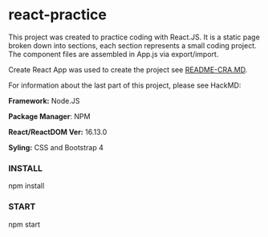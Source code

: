 # react-practice

This project was created to practice coding with React.JS. It is a static page broken down into sections, each section represents a small coding project.  The component files are assembled in App.js via export/import.

Create React App was used to create the project see [README-CRA.MD](https://github.com/dlanorhirsch/react-examples/blob/master/README.CRA.MD).

For information about the last part of this project, please see HackMD: 

**Framework:**  Node.JS

**Package Manager**: NPM

**React/ReactDOM Ver:** 16.13.0

**Syling:** CSS and Bootstrap 4

### INSTALL

npm install

### START

npm start
